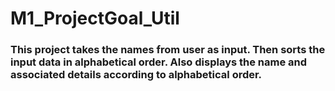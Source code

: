 # M1_ProjectGoal_Util

### This project takes the names from user as input. Then sorts the input data in alphabetical order. Also displays the name and associated details according to alphabetical order.
